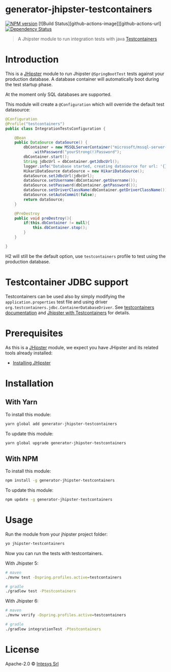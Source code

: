 # generator-jhipster-testcontainers

[![NPM version][npm-image]][npm-url] [![Build Status][github-actions-image]][github-actions-url] [![Dependency Status][daviddm-image]][daviddm-url]

> A Jhipster module to run integration tests with java [Testcontainers](https://www.testcontainers.org/)

# Introduction

This is a [JHipster](http://jhipster.github.io/) module to run Jhipster `@SpringBootTest` tests against your production database. A database container will automatically boot during the test startup phase. 

At the moment only SQL databases are supported.

This module will create a `@Configuration` which will override the default test datasource:
```java
@Configuration
@Profile("testcontainers")
public class IntegrationTestsConfiguration {

    @Bean
    public DataSource dataSource() {
        dbContainer = new MSSQLServerContainer("microsoft/mssql-server-linux:latest")
            .withPassword("yourStrong(!)Password");
        dbContainer.start();
        String jdbcUrl = dbContainer.getJdbcUrl();
        logger.info("Database started, creating datasource for url: '{}'", jdbcUrl);
        HikariDataSource dataSource = new HikariDataSource();
        dataSource.setJdbcUrl(jdbcUrl);
        dataSource.setUsername(dbContainer.getUsername());
        dataSource.setPassword(dbContainer.getPassword());
        dataSource.setDriverClassName(dbContainer.getDriverClassName());
        dataSource.setAutoCommit(false);
        return dataSource;
    }

    @PreDestroy
    public void preDestroy(){
        if(this.dbContainer != null){
            this.dbContainer.stop();
        }
    }

}
```

H2 will still be the default option, use `testcontainers` profile to test using the production database.

# Testcontainer JDBC support
Testcontainers can be used also by simply modifying the `application.properties` test file and using driver `org.testcontainers.jdbc.ContainerDatabaseDriver`. See [testcontainers documentation](https://www.testcontainers.org/modules/databases/#database-containers-launched-via-jdbc-url-scheme) and [Jhipster with Testcontainers](https://atomfrede.gitlab.io/2019/05/jhipster-with-testcontainers/) for details.

# Prerequisites

As this is a [JHipster](http://jhipster.github.io/) module, we expect you have JHipster and its related tools already installed:

- [Installing JHipster](https://jhipster.github.io/installation.html)

# Installation

## With Yarn

To install this module:

```bash
yarn global add generator-jhipster-testcontainers
```

To update this module:

```bash
yarn global upgrade generator-jhipster-testcontainers
```

## With NPM

To install this module:

```bash
npm install -g generator-jhipster-testcontainers
```

To update this module:

```bash
npm update -g generator-jhipster-testcontainers
```

# Usage

Run the module from your jhipster project folder:

```bash
yo jhipster-testcontainers
```

Now you can run the tests with testcontainers.

With Jhipster 5:

```bash
# maven
./mvnw test -Dspring.profiles.active=testcontainers

# gradle
./gradlew test -Ptestcontainers
```

With Jhipster 6:

```bash
# maven
./mvnw verify -Dspring.profiles.active=testcontainers

# gradle
./gradlew integrationTest -Ptestcontainers
```


# License

Apache-2.0 © [Intesys Srl](https://www.intesys.it/)


[npm-image]: https://img.shields.io/npm/v/generator-jhipster-testcontainers.svg
[npm-url]: https://npmjs.org/package/generator-jhipster-testcontainers
[travis-image]: https://travis-ci.org/intesys/generator-jhipster-testcontainers.svg?branch=master
[travis-url]: https://travis-ci.org/intesys/generator-jhipster-testcontainers
[daviddm-image]: https://david-dm.org/intesys/generator-jhipster-testcontainers.svg?theme=shields.io
[daviddm-url]: https://david-dm.org/intesys/generator-jhipster-testcontainers
